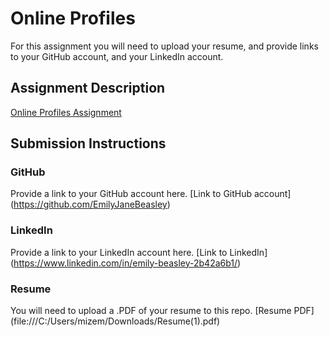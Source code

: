 # Online Profiles
For this assignment you will need to upload your resume, and provide links to your GitHub account, and your LinkedIn account.

## Assignment Description
[Online Profiles Assignment](https://education.launchcode.org/liftoff/assignments/online-profiles/)

## Submission Instructions

### GitHub
Provide a link to your GitHub account here.
[Link to GitHub account] (https://github.com/EmilyJaneBeasley)

### LinkedIn
Provide a link to your LinkedIn account here.
[Link to LinkedIn] (https://www.linkedin.com/in/emily-beasley-2b42a6b1/)

### Resume
You will need to upload a .PDF of your resume to this repo.
[Resume PDF] (file:///C:/Users/mizem/Downloads/Resume(1).pdf)
